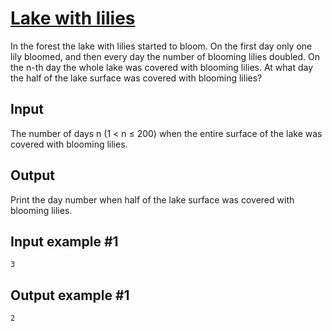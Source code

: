 # [Lake with lilies](https://www.e-olymp.com/en/contests/9508/problems/83304)

In the forest the lake with lilies started to bloom. On the first day only one lily bloomed, and then every day the number of blooming lilies doubled. On the n-th day the whole lake was covered with blooming lilies. At what day the half of the lake surface was covered with blooming lilies?

## Input

The number of days n (1 < n ≤ 200) when the entire surface of the lake was covered with blooming lilies.

## Output

Print the day number when half of the lake surface was covered with blooming lilies.

## Input example #1
```
3
```

## Output example #1
```
2
```
